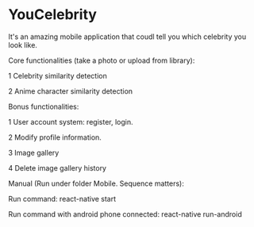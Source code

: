 # YouCelebrity
It's an amazing mobile application that coudl tell you which celebrity you look like.

Core functionalities (take a photo or upload from library):

1 Celebrity similarity detection

2 Anime character similarity detection

Bonus functionalities:

1 User account system: register, login.

2 Modify profile information.

3 Image gallery

4 Delete image gallery history

Manual (Run under folder Mobile. Sequence matters):

Run command: react-native start

Run command with android phone connected: react-native run-android
